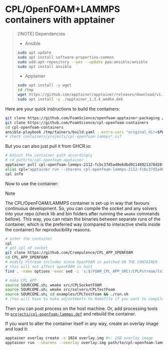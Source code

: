 # CPL/OpenFOAM+LAMMPS containers with apptainer

> [!NOTE] Dependencies
> - Ansible
> ```bash
> sudo apt update
> sudo apt install software-properties-common
> sudo add-apt-repository --yes --update ppa:ansible/ansible
> sudo apt install ansible
>  ```
> - Apptainer
> ```bash
> sudo apt install -y wget
> cd /tmp
> wget https://github.com/apptainer/apptainer/releases/download/v1.3.4/apptainer_1.3.4_amd64.deb
> sudo apt install -y ./apptainer_1.3.4_amd64.deb
> ```

 
Here are your quick instructions to build the containers:
```bash
git clone https://github.com/FoamScience/openfoam-apptainer-packaging /tmp/tainers
git clone https://github.com/FoamScience/cpl-openfoam-containers
cd cpl-openfoam-containers
ansible-playbook /tmp/tainers/build.yaml --extra-vars "original_dir=$PWD" --extra-vars "@config.yaml"
# check containers/projects/cpl-openfoam-lammps*.sif
```

But you can also just pull it from GHCR.io:
```bash
# Adjust the container path accordingly
# cd path/to/cpl-openfoam-apptainer
apptainer pull cpl-openfoam-lammps-2112-fcbc37d5a40e6dbd91148921378d28fca5294675.sif oras://ghcr.io/foamscience/cpl-openfoam-lammps-2112-fcbc37d5a40e6dbd91148921378d28fca5294675:latest
alias cpl="apptainer run --sharens cpl-openfoam-lammps-2112-fcbc37d5a40e6dbd91148921378d28fca5294675.sif"
cpl info
```

Now to use the container:

> [!NOTE]
> The CPL/OpenFOAM/LAMMPS container is set-up in way that favours continuous development.
> So, you can compile the socket and any solvers into your repo
> (check lib and bin folders after running the `wmake` commands bellow).
> This way, you can retain the binaries between separate runs of the container,
> which is the preferred way (compared to interactive shells inside the container)
> for reproducibility reasons.

```bash
# enter the container
cpl
# get cpl oF socket
git clone https://github.com/Crompulence/CPL_APP_OPENFOAM
cd CPL_APP_OPENFOAM
# modify Pstream includes since OpenFOAM is patched ON THE CONTAINER
# this will not affect openFOAM in host
find . -name options -exec sed -i 's;$(FOAM_CPL_APP_SRC)/CPLPstream/lnInclude;$(LIB_SRC)/Pstream/mpi/lnInclude;' {} \;

# make CPL APP
source SOURCEME.sh; wmake src/CPLSocketFOAM
source SOURCEME.sh; wmake src/solvers/CPLTestFoam
source SOURCEME.sh; cd examples/CPLTestFoam && ./run.sh
# (You will have to make adjustments to Makefile if you want to compile with make)
```

Then you can post process on the host machine. Or, add processing tools to
[`projects/cpl-openfoam-lammps.def`](projects/cpl-openfoam-lammps.def) and rebuild the container.

If you want to alter the container itself in any way, create an overlay image and load it:
```bash
apptainer overlay create -s 1024 overlay.img #<- 1GB overlay image
apptainer run --sharens --overlay overlay.img path/to/cpl-openfoam-lammps*.sif
```
